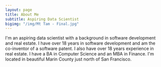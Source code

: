 ```yaml
---
layout: page
title: About Me
subtitle: Aspiring Data Scientist
bigimg: "/img/Mt Tam - Final.jpg"
---
```


I'm an aspiring data scientist with a background in software development and real estate.  I have over 18 years in software development and am the co-inventor of a software patent.  I also have over 18 years experience in real estate.  I have a BA in Computer Science and an MBA in Finance.  I'm located in beautiful Marin County just north of San Francisco.

